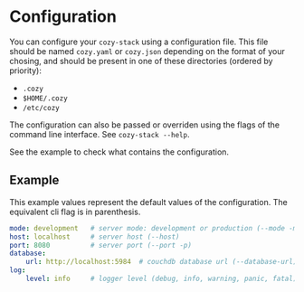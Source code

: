Configuration
=============

You can configure your `cozy-stack` using a configuration file. This file should be named `cozy.yaml` or `cozy.json` depending on the format of your chosing, and should be present in one of these directories (ordered by priority):

-  `.cozy`
-  `$HOME/.cozy`
-  `/etc/cozy`

The configuration can also be passed or overriden using the flags of the command line interface. See `cozy-stack --help`.

See the example to check what contains the configuration.

Example
-------

This example values represent the default values of the configuration. The equivalent cli flag is in parenthesis.

```yaml
mode: development   # server mode: development or production (--mode -m)
host: localhost     # server host (--host)
port: 8080          # server port (--port -p)
database:
    url: http://localhost:5984  # couchdb database url (--database-url)
log:
    level: info     # logger level (debug, info, warning, panic, fatal) (--log-level)
```
